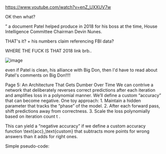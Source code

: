 https://www.youtube.com/watch?v=enZ_UXXUV7w

OK then what? 

” a document Patel helped produce in 2018 for his boss at the time, House Intelligence Committee Chairman Devin Nunes.

THAT's it? + his numbers claim referencing FBI data?

WHERE THE FUCK IS THAT 2018 link brb..

![image](https://github.com/user-attachments/assets/ef376dc3-446d-4227-ba42-94c4f4bdfc6e)

even if Patel is clean, his alliance with Big Don, then I'd have to read about Patel's comments on Big Don!!!!



Page 5: An Architecture That Gets Dumber Over Time
We can contrive a network that deliberately reverses correct predictions after each iteration and amplifies loss in a polynomial manner. We’ll define a custom “accuracy” that can become negative. One toy approach:
	1.	Maintain a hidden parameter that tracks the “phase” of the model.
	2.	After each forward pass, shift predictions away from correctness.
	3.	Scale the loss polynomially based on iteration count  t .

This can yield a “negative accuracy” if we define a custom accuracy function  \text{acc}_\text{custom}  that subtracts more points for wrong answers than it adds for right ones.

Simple pseudo-code:

